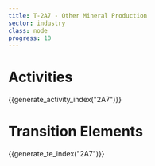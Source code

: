 ```yaml
---
title: T-2A7 - Other Mineral Production
sector: industry
class: node
progress: 10
---
```


# Activities

{{generate_activity_index("2A7")}}


# Transition Elements

{{generate_te_index("2A7")}}






